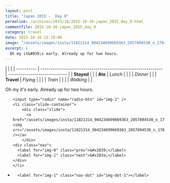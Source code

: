 ```yaml
---
layout: post
title: "Japan 2015 -  Day 0"
permalink: /archives/2015/10/2015-10-16-japan_2015_day_0.html
commentfile: 2015-10-16-japan_2015_day_0
category: travel
date: 2015-10-16 12:19:00
image: "/assets/images/insta/11821314_904234699669363_2057894530_n_17844544408047535.jpg"
excerpt: |
  Oh my it&#039;s early. Already up for two hours.
---
```


|            |                                                              |
| ---------- | ------------------------------------------------------------ | ----------------------------- |
| **Stayed** |  |
| **Ate**    | _Lunch_                                                      |          |
|            | _Dinner_                                                     |          |
| **Travel** | _Flying_                                                     |          |
|            | _Train_                                                      |          |
|            | _Walking_                                                    |          |


Oh my it&#039;s early. Already up for two hours.


<ul class="slides">

    <input type="radio" name="radio-btn" id="img-1" />
    <li class="slide-container">
        <div class="slide">
          <a href="/assets/images/insta/11821314_904234699669363_2057894530_n_17844544408047535.jpg"><img src="/assets/images/insta/11821314_904234699669363_2057894530_n_17844544408047535.jpg" /></a>
        </div>
    <div class="nav">
      <label for="img-0" class="prev">&#x2039;</label>
      <label for="img-1" class="next">&#x203a;</label>
    </div>
    </li>
			
<li class="nav-dots">

      <label for="img-1" class="nav-dot" id="img-dot-1"></label>

</li>
</ul>        
             

		